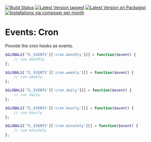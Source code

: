 [![Build Status](https://travis-ci.org/contao-community-alliance/events-cron.svg)](https://travis-ci.org/contao-community-alliance/events-cron)
[![Latest Version tagged](http://img.shields.io/github/tag/contao-community-alliance/events-cron.svg)](https://github.com/contao-community-alliance/events-cron/tags)
[![Latest Version on Packagist](https://img.shields.io/packagist/v/contao-community-alliance/events-cron.svg)](https://packagist.org/packages/https://github.com/contao-community-alliance/events-cron/tags)
[![Installations via composer per month](https://img.shields.io/packagist/dm/contao-community-alliance/events-cron.svg)](https://packagist.org/packages/contao-community-alliance/events-cron)

Events: Cron
============

Provide the cron hooks as events.

```php
$GLOBALS['TL_EVENTS']['cron.monthly'][] = function($event) {
    // run monthly
};

$GLOBALS['TL_EVENTS']['cron.weekly'][] = function($event) {
    // run weekly
};

$GLOBALS['TL_EVENTS']['cron.daily'][] = function($event) {
    // run daily
};

$GLOBALS['TL_EVENTS']['cron.hourly'][] = function($event) {
    // run hourly
};

$GLOBALS['TL_EVENTS']['cron.minutely'][] = function($event) {
    // run minutely
};
```
